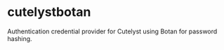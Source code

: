 <!--
SPDX-FileCopyrightText: (C) 2024 Matthias Fehring <https://www.huessenbergnetz.de>

SPDX-License-Identifier: BSD-3-Clause
-->

# cutelystbotan
Authentication credential provider for Cutelyst using Botan for password hashing.
